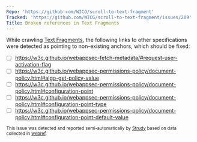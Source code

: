 ```yaml
---
Repo: 'https://github.com/WICG/scroll-to-text-fragment'
Tracked: 'https://github.com/WICG/scroll-to-text-fragment/issues/209'
Title: Broken references in Text Fragments
---
```


While crawling [Text Fragments](https://wicg.github.io/scroll-to-text-fragment/), the following links to other specifications were detected as pointing to non-existing anchors, which should be fixed:
* [ ] https://w3c.github.io/webappsec-fetch-metadata/#request-user-activation-flag
* [ ] https://w3c.github.io/webappsec-permissions-policy/document-policy.html#algo-get-policy-value
* [ ] https://w3c.github.io/webappsec-permissions-policy/document-policy.html#configuration-point
* [ ] https://w3c.github.io/webappsec-permissions-policy/document-policy.html#configuration-point-type
* [ ] https://w3c.github.io/webappsec-permissions-policy/document-policy.html#configuration-point-default-value

<sub>This issue was detected and reported semi-automatically by [Strudy](https://github.com/w3c/strudy/) based on data collected in [webref](https://github.com/w3c/webref/).</sub>
